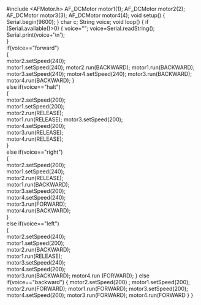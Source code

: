 #include <AFMotor.h>
AF_DCMotor motor1(1);
AF_DCMotor motor2(2);
AF_DCMotor motor3(3);
AF_DCMotor motor4(4);
void setup()
{
Serial.begin(9600);
}
char c;
String voice;
void loop()
{
if (Serial.available()>0)
{
voice="";
voice=Serial.readString();  
Serial.print(voice+'\n');  
}     
if(voice=="forward")  
{     
motor2.setSpeed(240);  
motor1.setSpeed(240); 
motor2.run(BACKWARD); 
motor1.run(BACKWARD); 
motor3.setSpeed(240);
motor4.setSpeed(240);
motor3.run(BACKWARD); 
motor4.run(BACKWARD);
    }  
    else if(voice=="halt")  
    {    
    motor2.setSpeed(200);   
    motor1.setSpeed(200);  
    motor2.run(RELEASE);  
    motor1.run(RELEASE);
    motor3.setSpeed(200);  
    motor4.setSpeed(200);   
    motor3.run(RELEASE);   
    motor4.run(RELEASE);    
    }     
    else if(voice=="right")  
    {    
    motor2.setSpeed(200);  
    motor1.setSpeed(240);  
    motor2.run(RELEASE);   
    motor1.run(BACKWARD);   
    motor3.setSpeed(200);   
    motor4.setSpeed(240);   
    motor3.run(FORWARD);   
    motor4.run(BACKWARD);  
    }   
    else if(voice=="left")    
    {    
    motor2.setSpeed(240);  
    motor1.setSpeed(200);  
    motor2.run(BACKWARD);   
    motor1.run(RELEASE);  
    motor3.setSpeed(240);  
    motor4.setSpeed(200);   
    motor3.run(BACKWARD); 
    motor4.run (FORWARD);
    }
    else  if(voice=="backward")
    { 
    motor2.setSpeed(200)
  ; motor1.setSpeed(200);
  motor2.run(FORWARD);
  motor1.run(FORWARD); 
  motor3.setSpeed(200); 
  motor4.setSpeed(200);
  motor3.run(FORWARD); 
  motor4.run(FORWARD
  }
  }
  
